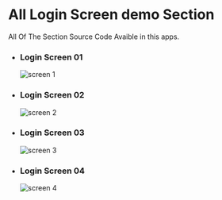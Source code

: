 # All Login Screen demo Section

All Of The Section Source Code Avaible in this apps.

* <h3>Login Screen 01 </h3>

     ![screen 1](https://user-images.githubusercontent.com/67133203/128143524-721acb7f-13e9-4cc3-8433-dd40d137806a.jpeg)
     

* <h3>Login Screen 02</h3>

     ![screen 2](https://user-images.githubusercontent.com/67133203/128401430-3026892a-aa06-447b-b5ac-276a02e7b178.jpeg)
     

* <h3>Login Screen 03</h3>

     ![screen 3](https://user-images.githubusercontent.com/67133203/128401530-bfbf6ae6-4643-401e-89a8-ef09121dd4f8.jpeg)
     

* <h3>Login Screen 04</h3>

     ![screen 4](https://user-images.githubusercontent.com/67133203/128401616-e915ca0c-7920-4a9d-8747-dae4e31a8251.jpeg)
